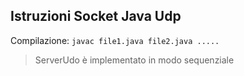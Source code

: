 ## Istruzioni Socket Java Udp

Compilazione:
`javac file1.java file2.java .....`

> ServerUdo è implementato in modo sequenziale